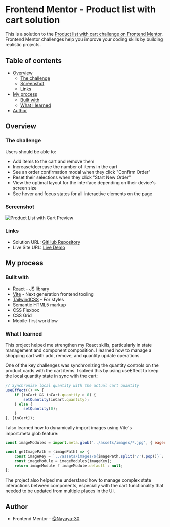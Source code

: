 # Frontend Mentor - Product list with cart solution

This is a solution to the [Product list with cart challenge on Frontend Mentor](https://www.frontendmentor.io/challenges/product-list-with-cart-5MmqLVAp_d). Frontend Mentor challenges help you improve your coding skills by building realistic projects.

## Table of contents

- [Overview](#overview)
  - [The challenge](#the-challenge)
  - [Screenshot](#screenshot)
  - [Links](#links)
- [My process](#my-process)
  - [Built with](#built-with)
  - [What I learned](#what-i-learned)
- [Author](#author)

## Overview

### The challenge

Users should be able to:

- Add items to the cart and remove them
- Increase/decrease the number of items in the cart
- See an order confirmation modal when they click "Confirm Order"
- Reset their selections when they click "Start New Order"
- View the optimal layout for the interface depending on their device's screen size
- See hover and focus states for all interactive elements on the page

### Screenshot

![Product List with Cart Preview](./public/preview.jpg)

### Links

- Solution URL: [GitHub Repository](https://github.com/your-username/product-list-with-cart)
- Live Site URL: [Live Demo](https://your-username.github.io/product-list-with-cart)

## My process

### Built with

- [React](https://reactjs.org/) - JS library
- [Vite](https://vitejs.dev/) - Next generation frontend tooling
- [TailwindCSS](https://tailwindcss.com/) - For styles
- Semantic HTML5 markup
- CSS Flexbox
- CSS Grid
- Mobile-first workflow

### What I learned

This project helped me strengthen my React skills, particularly in state management and component composition. I learned how to manage a shopping cart with add, remove, and quantity update operations.

One of the key challenges was synchronizing the quantity controls on the product cards with the cart items. I solved this by using useEffect to keep the local quantity state in sync with the cart:

```jsx
// Synchronize local quantity with the actual cart quantity
useEffect(() => {
    if (inCart && inCart.quantity > 0) {
        setQuantity(inCart.quantity);
    } else {
        setQuantity(0);
    }
}, [inCart]);
```

I also learned how to dynamically import images using Vite's import.meta.glob feature:

```jsx
const imageModules = import.meta.glob('../assets/images/*.jpg', { eager: true });

const getImagePath = (imagePath) => {
    const imageKey = `../assets/images/${imagePath.split('/').pop()}`;
    const imageModule = imageModules[imageKey];
    return imageModule ? imageModule.default : null;
};
```

The project also helped me understand how to manage complex state interactions between components, especially with the cart functionality that needed to be updated from multiple places in the UI.

## Author

- Frontend Mentor - [@Nayaya-30](https://www.frontendmentor.io/profile/Nayaya-30)